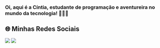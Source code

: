 ### Oi, aqui é a Cíntia, estudante de programação e aventureira no mundo da tecnologia! 👩🏽‍💻

## 🌐 Minhas Redes Sociais
  
<div> 
  <a href="https://www.instagram.com/cintiaconfessor" target="_blank"><img src="https://img.shields.io/badge/-Instagram-%23E4405F?style=for-the-badge&logo=instagram&logoColor=white" target="_blank"></a>
  <a href="https://www.linkedin.com/in/cintiaconfessor" target="_blank"><img src="https://img.shields.io/badge/-LinkedIn-%230077B5?style=for-the-badge&logo=linkedin&logoColor=white" target="_blank"></a> 
</div>
